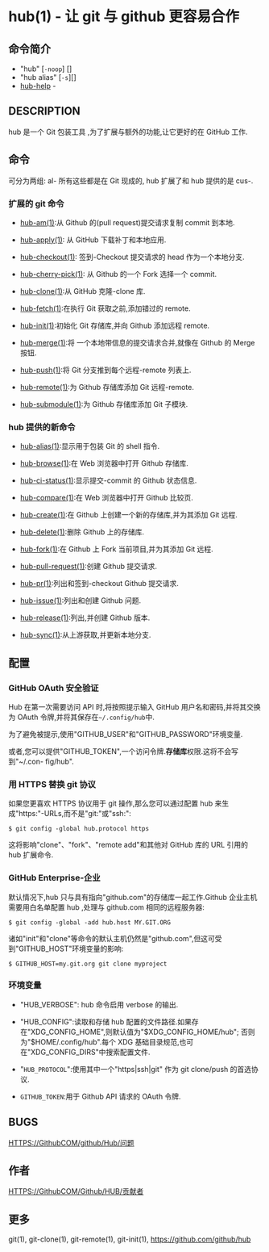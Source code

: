 # hub(1) - 让 git 与 github 更容易合作

## 命令简介

- "hub" [`-noop`] <COMMAND> [<OPTIONS>]
- "hub alias" [`-s`][<shell>]
- [hub-help](hub-help.1.zh.md) - <COMMAND>

## DESCRIPTION

hub 是一个 Git 包装工具 ,为了扩展与额外的功能,让它更好的在 GitHub 工作.

## 命令

可分为两组: al- 所有这些都是在 Git 现成的, hub 扩展了和 hub 提供的是 cus-.

### 扩展的 git 命令

- [hub-am(1)](./hub-am.1.zh.md):从 Github 的(pull request)提交请求复制 commit 到本地.

- [hub-apply(1)](./hub-apply.1.zh.md): 从 GitHub 下载补丁和本地应用.

- [hub-checkout(1)](./hub-checkout.1.zh.md): 签到-Checkout 提交请求的 head 作为一个本地分支.

- [hub-cherry-pick(1)](./hub-cherry-pick.1.zh.md): 从 Github 的一个 Fork 选择一个 commit.

- [hub-clone(1)](./hub-clone.1.zh.md):从 GitHub 克隆-clone 库.

- [hub-fetch(1)](./hub-fetch.1.zh.md):在执行 Git 获取之前,添加错过的 remote.

- [hub-init(1)](./hub-init.1.zh.md):初始化 Git 存储库,并向 Github 添加远程 remote.

- [hub-merge(1)](./hub-merge.1.zh.md):将 一个本地带信息的提交请求合并,就像在 Github 的 Merge 按钮.

- [hub-push(1)](./hub-push.1.zh.md):将 Git 分支推到每个远程-remote 列表上.

- [hub-remote(1)](./hub-remote.1.zh.md):为 Github 存储库添加 Git 远程-remote.

- [hub-submodule(1)](./hub-submodule.1.zh.md):为 Github 存储库添加 Git 子模块.

### hub 提供的新命令

- [hub-alias(1)](./hub-alias.1.zh.md):显示用于包装 Git 的 shell 指令.

- [hub-browse(1)](./hub-browse.1.zh.md):在 Web 浏览器中打开 Github 存储库.

- [hub-ci-status(1)](./hub-ci-status.1.zh.md):显示提交-commit 的 Github 状态信息.

- [hub-compare(1)](./hub-compare.1.zh.md):在 Web 浏览器中打开 Github 比较页.

- [hub-create(1)](./hub-create.1.zh.md):在 Github 上创建一个新的存储库,并为其添加 Git 远程.

- [hub-delete(1)](./hub-delete.1.zh.md):删除 Github 上的存储库.

- [hub-fork(1)](./hub-fork.1.zh.md):在 Github 上 Fork 当前项目,并为其添加 Git 远程.

- [hub-pull-request(1)](./hub-pull-request.1.zh.md):创建 Github 提交请求.

- [hub-pr(1)](./hub-pr.1.zh.md):列出和签到-checkout Github 提交请求.

- [hub-issue(1)](./hub-issue.1.zh.md):列出和创建 Github 问题.

- [hub-release(1)](./hub-release.1.zh.md):列出,并创建 Github 版本.

- [hub-sync(1)](./hub-sync.1.zh.md):从上游获取,并更新本地分支.

## 配置

### GitHub OAuth 安全验证

Hub 在第一次需要访问 API 时,将按照提示输入 GitHub 用户名和密码,并将其交换为 OAuth 令牌,并将其保存在`~/.config/hub`中.

为了避免被提示,使用"GITHUB_USER"和"GITHUB_PASSWORD"环境变量.

或者,您可以提供"GITHUB_TOKEN",一个访问令牌.**存储库**权限.这将不会写到"~/.con-
fig/hub".

### 用 HTTPS 替换 git 协议

如果您更喜欢 HTTPS 协议用于 git 操作,那么您可以通过配置 hub 来生成"https\:"-URLs,而不是"git:"或"ssh:":

```
$ git config -global hub.protocol https
```

这将影响"clone"、"fork"、"remote add"和其他对 GitHub 库的 URL 引用的 hub 扩展命令.

### GitHub Enterprise-企业

默认情况下,hub 只与具有指向"github.com"的存储库一起工作.Github 企业主机需要用白名单配置 hub ,处理与 github.com 相同的远程服务器:

```
$ git config -global -add hub.host MY.GIT.ORG
```

诸如"init"和"clone"等命令的默认主机仍然是"github.com",但这可受到"GITHUB_HOST"环境变量的影响:

```
$ GITHUB_HOST=my.git.org git clone myproject
```

### 环境变量

- "HUB_VERBOSE": hub 命令启用 verbose 的输出.

- "HUB_CONFIG":读取和存储 hub 配置的文件路径.如果存在"XDG_CONFIG_HOME",则默认值为"$XDG_CONFIG_HOME/hub"; 否则为"$HOME/.config/hub".每个 XDG 基础目录规范,也可在"XDG_CONFIG_DIRS"中搜索配置文件.

- "`HUB_PROTOCOL`":使用其中一个"https|ssh|git" 作为 git clone/push 的首选协议.

- `GITHUB_TOKEN`:用于 Github API 请求的 OAuth 令牌.

## BUGS

[HTTPS://GithubCOM/github/Hub/问题](https://github.com/github/hub/issues)

## 作者

[HTTPS://GithubCOM/Github/HUB/贡献者](https://github.com/github/hub/contributors)

## 更多

git(1), git-clone(1), git-remote(1), git-init(1),
https://github.com/github/hub
